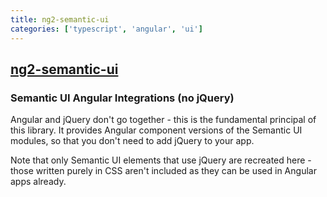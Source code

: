 ```yaml
---
title: ng2-semantic-ui
categories: ['typescript', 'angular', 'ui']
---
```

## [ng2-semantic-ui](https://github.com/edcarroll/ng2-semantic-ui)

### Semantic UI Angular Integrations (no jQuery)


Angular and jQuery don't go together - this is the fundamental principal of this library. It provides Angular component versions of the Semantic UI modules, so that you don't need to add jQuery to your app.

Note that only Semantic UI elements that use jQuery are recreated here - those written purely in CSS aren't included as they can be used in Angular apps already.
